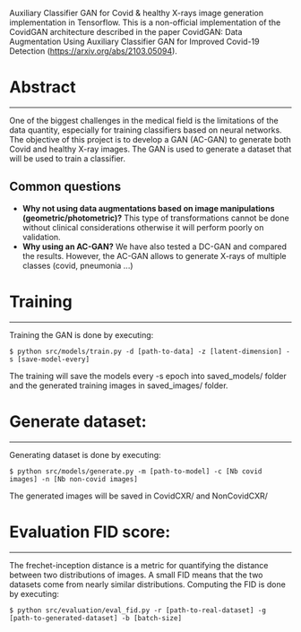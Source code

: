 Auxiliary Classifier GAN for Covid & healthy X-rays image generation implementation in Tensorflow.
This is a non-official implementation of the CovidGAN 
architecture described in the paper CovidGAN: Data Augmentation Using Auxiliary Classifier GAN for Improved Covid-19 Detection (https://arxiv.org/abs/2103.05094).



# Abstract
--------------------------------

One of the biggest challenges in the medical field is the limitations of the data quantity, especially for training classifiers based on neural networks. The objective of this 
project is to develop a GAN (AC-GAN) to generate both Covid and healthy X-ray images. The GAN is used to generate a dataset that will be used to train a classifier.

## Common questions
- **Why not using data augmentations based on image manipulations (geometric/photometric)?** This type of transformations cannot be done without clinical considerations otherwise it will perform poorly on validation.
- **Why using an AC-GAN?** We have also tested a DC-GAN and compared the results. However, the AC-GAN allows to generate X-rays of multiple classes (covid, pneumonia ...)




# Training
---------------------------------
Training the GAN is done by executing:

```
$ python src/models/train.py -d [path-to-data] -z [latent-dimension] -s [save-model-every]
```
The training will save the models every -s epoch into saved_models/ folder and the generated training images in saved_images/ folder.



# Generate dataset:
------------------------
Generating dataset is done by executing:
```
$ python src/models/generate.py -m [path-to-model] -c [Nb covid images] -n [Nb non-covid images]
```
The generated images will be saved in CovidCXR/ and NonCovidCXR/

# Evaluation FID score:
----------------------------
The frechet-inception distance is a metric for quantifying the distance between two distributions of images. A small FID means that the two datasets come from nearly similar distributions.
Computing the FID is done by executing:
```
$ python src/evaluation/eval_fid.py -r [path-to-real-dataset] -g [path-to-generated-dataset] -b [batch-size]
```

